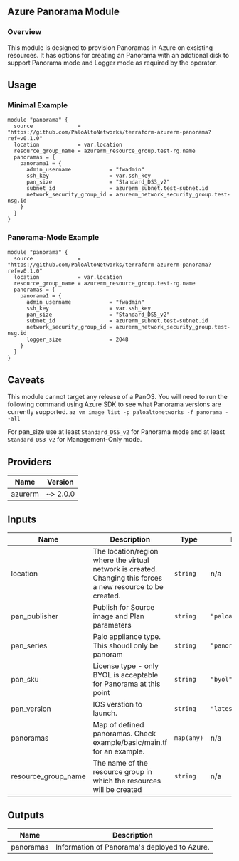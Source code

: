 ##  Azure Panorama Module
### Overview
This module is designed to provision Panoramas in Azure on exsisting resources. It has options for creating an Panorama with an addtional disk to support Panorama mode and Logger mode as required by the operator.

## Usage

### Minimal Example

```hcl
module "panorama" {
  source              = "https://github.com/PaloAltoNetworks/terraform-azurerm-panorama?ref=v0.1.0"
  location            = var.location
  resource_group_name = azurerm_resource_group.test-rg.name
  panoramas = {
    panorama1 = {
      admin_username            = "fwadmin"
      ssh_key                   = var.ssh_key
      pan_size                  = "Standard_DS3_v2"
      subnet_id                 = azurerm_subnet.test-subnet.id
      network_security_group_id = azurerm_network_security_group.test-nsg.id
    }
  }
}

```

### Panorama-Mode Example

```hcl
module "panorama" {
  source              = "https://github.com/PaloAltoNetworks/terraform-azurerm-panorama?ref=v0.1.0"
  location            = var.location
  resource_group_name = azurerm_resource_group.test-rg.name
  panoramas = {
    panorama1 = {
      admin_username            = "fwadmin"
      ssh_key                   = var.ssh_key
      pan_size                  = "Standard_DS5_v2"
      subnet_id                 = azurerm_subnet.test-subnet.id
      network_security_group_id = azurerm_network_security_group.test-nsg.id
      logger_size               = 2048
    }
  }
}
```

## Caveats
This module cannot target any  release of a PanOS. You will need to run the following command using Azure SDK to see what Panorama versions are currently supported.
`az vm image list -p paloaltonetworks -f panorama --all`

For pan_size use at least `Standard_DS5_v2` for Panorama mode and at least `Standard_DS3_v2` for Management-Only mode.

## Providers

| Name | Version |
|------|---------|
| azurerm | ~> 2.0.0 |

## Inputs

| Name | Description | Type | Default | Required |
|------|-------------|------|---------|:-----:|
| location | The location/region where the virtual network is created. Changing this forces a new resource to be created. | `string` | n/a | yes |
| pan\_publisher | Publish for Source image and Plan parameters | `string` | `"paloaltonetworks"` | no |
| pan\_series | Palo appliance type. This shoudl only be panoram | `string` | `"panorama"` | no |
| pan\_sku | License type - only BYOL is acceptable for Panorama at this point | `string` | `"byol"` | no |
| pan\_version | IOS verstion to launch. | `string` | `"latest"` | no |
| panoramas | Map of defined panoramas. Check example/basic/main.tf for an example. | `map(any)` | n/a | yes |
| resource\_group\_name | The name of the resource group in which the resources will be created | `string` | n/a | yes |

## Outputs

| Name | Description |
|------|-------------|
| panoramas | Information of Panorama's deployed to Azure. |

